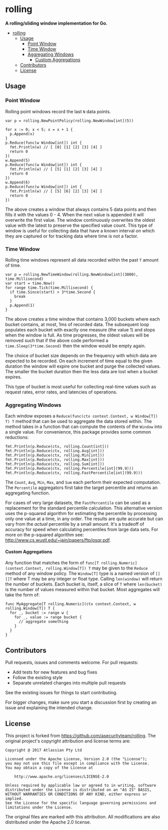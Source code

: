 # rolling

**A rolling/sliding window implementation for Go.**

- [rolling](#rolling)
  - [Usage](#usage)
    - [Point Window](#point-window)
    - [Time Window](#time-window)
    - [Aggregating Windows](#aggregating-windows)
      - [Custom Aggregations](#custom-aggregations)
  - [Contributors](#contributors)
  - [License](#license)

## Usage

### Point Window

Rolling point windows record the last `N` data points.

```golang
var p = rolling.NewPointPolicy(rolling.NewWindow[int](5))

for x := 0; x < 5; x = x + 1 {
  p.Append(x)
}
p.Reduce(func(w Window[int]) int {
  fmt.Println(w) // [ [0] [1] [2] [3] [4] ]
  return 0
})
w.Append(5)
p.Reduce(func(w Window[int]) int {
  fmt.Println(w) // [ [5] [1] [2] [3] [4] ]
  return 0
})
w.Append(6)
p.Reduce(func(w Window[int]) int {
  fmt.Println(w) // [ [5] [6] [2] [3] [4] ]
  return 0
})
```

The above creates a window that always contains 5 data points and then fills
it with the values 0 - 4. When the next value is appended it will overwrite
the first value. The window continuously overwrites the oldest value with the
latest to preserve the specified value count. This type of window is useful
for collecting data that have a known interval on which they are captured or
for tracking data where time is not a factor.

### Time Window

Rolling time windows represent all data recorded within the past `T` amount of
time.

```golang
var p = rolling.NewTimeWindow(rolling.NewWindow[int](3000), time.Millisecond)
var start = time.Now()
for range time.Tick(time.Millisecond) {
  if time.Since(start) > 3*time.Second {
    break
  }
  p.Append(1)
}
```

The above creates a time window that contains 3,000 buckets where each bucket
contains, at most, 1ms of recorded data. The subsequent loop populates each
bucket with exactly one measure (the value 1) and stops when the window is full.
As time progresses, the oldest values will be removed such that if the above
code performed a `time.Sleep(3*time.Second)` then the window would be empty
again.

The choice of bucket size depends on the frequency with which data are expected
to be recorded. On each increment of time equal to the given duration the window
will expire one bucket and purge the collected values. The smaller the bucket
duration then the less data are lost when a bucket expires.

This type of bucket is most useful for collecting real-time values such as
request rates, error rates, and latencies of operations.

### Aggregating Windows

Each window exposes a `Reduce(func(ctx context.Context, w Window[T]) T) T`
method that can be used to aggregate the data stored within. The method takes in
a function that can compute the contents of the `Window` into a single value.
For convenience, this package provides some common reductions:

```golang
fmt.Println(p.Reduce(ctx, rolling.Count[int]))
fmt.Println(p.Reduce(ctx, rolling.Avg[int]))
fmt.Println(p.Reduce(ctx, rolling.Min[int]))
fmt.Println(p.Reduce(ctx, rolling.Max[int]))
fmt.Println(p.Reduce(ctx, rolling.Sum[int]))
fmt.Println(p.Reduce(ctx, rolling.Percentile[int](99.9)))
fmt.Println(p.Reduce(ctx, rolling.FastPercentile[int](99.9)))
```

The `Count`, `Avg`, `Min`, `Max`, and `Sum` each perform their expected
computation. The `Percentile` aggregators first take the target percentile and
returns an aggregating function.

For cases of very large datasets, the `FastPercentile` can be used as a
replacement for the standard percentile calculation. This alternative version
uses the p-squared algorithm for estimating the percentile by processing
only one value at a time, in any order. The results are quite accurate but can
vary from the *actual* percentile by a small amount. It's a tradeoff of accuracy
for speed when calculating percentiles from large data sets. For more on the
p-squared algorithm see: <http://www.cs.wustl.edu/~jain/papers/ftp/psqr.pdf>.

#### Custom Aggregations

Any function that matches the form of
`func[T rolling.Numeric](context.Context, rolling.Window[T]) T` may be given to
the `Reduce` method of any window policy. The `Window[T]` type is a named
version of `[][]T` where T may be any integer or float type. Calling
`len(window)` will return the number of buckets. Each bucket is, itself, a slice
of `T` where `len(bucket)` is the number of values measured within that bucket.
Most aggregates will take the form of:

```golang
func MyAggregate[T rolling.Numeric](ctx context.Context, w rolling.Window[T]) T {
  for _, bucket := range w {
    for _, value := range bucket {
      // aggregate something
    }
  }
}
```

## Contributors

Pull requests, issues and comments welcome. For pull requests:

*   Add tests for new features and bug fixes
*   Follow the existing style
*   Separate unrelated changes into multiple pull requests

See the existing issues for things to start contributing.

For bigger changes, make sure you start a discussion first by creating
an issue and explaining the intended change.

## License

This project is forked from <https://github.com/asecurityteam/rolling>. The
original project's copyright attribution and license terms are:
```
Copyright @ 2017 Atlassian Pty Ltd

Licensed under the Apache License, Version 2.0 (the "License");
you may not use this file except in compliance with the License.
You may obtain a copy of the License at

    http://www.apache.org/licenses/LICENSE-2.0

Unless required by applicable law or agreed to in writing, software
distributed under the License is distributed on an "AS IS" BASIS,
WITHOUT WARRANTIES OR CONDITIONS OF ANY KIND, either express or implied.
See the License for the specific language governing permissions and
limitations under the License.
```

The original files are marked with this attribution. All modifications are also
distributed under the Apache 2.0 license.
